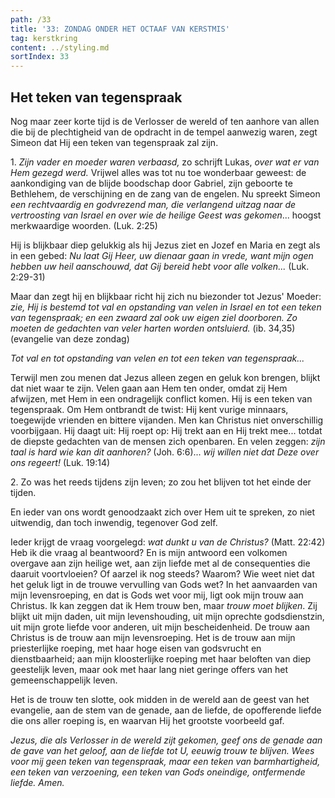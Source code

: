 ```yaml
---
path: /33
title: '33: ZONDAG ONDER HET OCTAAF VAN KERSTMIS'
tag: kerstkring
content: ../styling.md
sortIndex: 33
---
```


## Het teken van tegenspraak

Nog maar zeer korte tijd is de Verlosser de wereld of ten aanhore van allen die bij de plechtigheid van de opdracht in de tempel aanwezig waren, zegt Simeon dat Hij een teken van tegenspraak zal zijn.

1\. _Zijn vader en moeder waren verbaasd,_ zo schrijft Lukas, _over wat er van Hem gezegd werd._ Vrijwel alles was tot nu toe wonderbaar geweest: de aankondiging van de blijde boodschap door Gabriel, zijn geboorte te Bethlehem, de verschijning en de zang van de engelen. Nu spreekt Simeon _een rechtvaardig en godvrezend man, die verlangend uitzag naar de vertroosting van Israel en over wie de heilige Geest was gekomen_... hoogst merkwaardige woorden. (Luk. 2:25)

Hij is blijkbaar diep gelukkig als hij Jezus ziet en Jozef en Maria en zegt als in een gebed: _Nu laat Gij Heer, uw dienaar gaan in vrede, want mijn ogen hebben uw heil aanschouwd, dat Gij bereid hebt voor alle volken..._ (Luk. 2:29-31)

Maar dan zegt hij en blijkbaar richt hij zich nu biezonder tot Jezus' Moeder: _zie, Hij is bestemd tot val en opstanding van velen in Israel en tot een teken van tegenspraak; en een zwaard zal ook uw eigen ziel doorboren. Zo moeten de gedachten van veler harten worden ontsluierd._ (ib. 34,35) (evangelie van deze zondag)

_Tot val en tot opstanding van velen en tot een teken van tegenspraak..._

Terwijl men zou menen dat Jezus alleen zegen en geluk kon brengen, blijkt dat niet waar te zijn. Velen gaan aan Hem ten onder, omdat zij Hem afwijzen, met Hem in een ondragelijk conflict komen. Hij is een teken van tegenspraak. Om Hem ontbrandt de twist: Hij kent vurige minnaars, toegewijde vrienden en bittere vijanden. Men kan Christus niet onverschillig voorbijgaan. Hij daagt uit: Hij roept op: Hij trekt aan en Hij trekt mee... totdat de diepste gedachten van de mensen zich openbaren. En velen zeggen: _zijn taal is hard wie kan dit aanhoren?_ (Joh. 6:6)... _wij willen niet
dat Deze over ons regeert!_ (Luk. 19:14)

2\. Zo was het reeds tijdens zijn leven; zo zou het blijven tot het einde der tijden.

En ieder van ons wordt genoodzaakt zich over Hem uit te spreken, zo niet uitwendig, dan toch inwendig, tegenover God zelf.

Ieder krijgt de vraag voorgelegd: _wat dunkt u van de Christus?_ (Matt. 22:42) Heb ik die vraag al beantwoord? En is mijn antwoord een volkomen overgave aan zijn heilige wet, aan zijn liefde met al de consequenties die daaruit voortvloeien? Of aarzel ik nog steeds? Waarom? Wie weet niet dat het geluk ligt in de trouwe vervulling van Gods wet? In het aanvaarden van mijn levensroeping, en dat is Gods wet voor mij, ligt ook mijn trouw aan Christus. Ik kan zeggen dat ik Hem trouw ben, maar _trouw moet blijken_. Zij blijkt uit mijn daden, uit mijn levenshouding, uit mijn oprechte godsdienstzin, uit mijn grote liefde voor anderen, uit mijn bescheidenheid. De trouw aan Christus is de trouw aan mijn levensroeping. Het is de trouw aan mijn priesterlijke roeping, met haar hoge eisen van godsvrucht en dienstbaarheid; aan mijn kloosterlijke roeping met haar beloften van diep geestelijk leven, maar ook met haar lang niet geringe offers van het gemeenschappelijk leven.

Het is de trouw ten slotte, ook midden in de wereld aan de geest van het evangelie, aan de stem van de genade, aan de liefde, de opofferende liefde die ons aller roeping is, en waarvan Hij het grootste voorbeeld gaf.

_Jezus, die als Verlosser in de wereld zijt gekomen, geef ons de genade aan de gave van het geloof, aan de liefde tot U, eeuwig trouw te blijven. Wees voor mij geen teken van tegenspraak, maar een teken van barmhartigheid, een teken van verzoening, een teken van Gods oneindige, ontfermende liefde. Amen._

